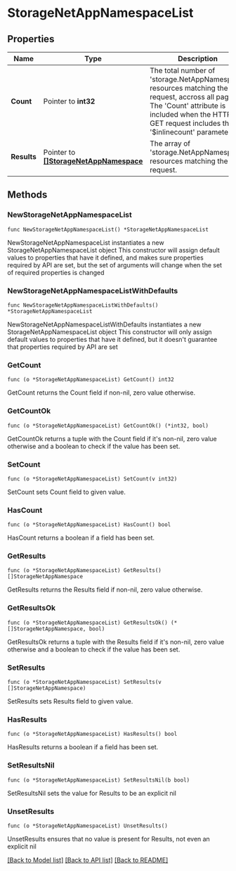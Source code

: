 # StorageNetAppNamespaceList

## Properties

Name | Type | Description | Notes
------------ | ------------- | ------------- | -------------
**Count** | Pointer to **int32** | The total number of &#39;storage.NetAppNamespace&#39; resources matching the request, accross all pages. The &#39;Count&#39; attribute is included when the HTTP GET request includes the &#39;$inlinecount&#39; parameter. | [optional] 
**Results** | Pointer to [**[]StorageNetAppNamespace**](StorageNetAppNamespace.md) | The array of &#39;storage.NetAppNamespace&#39; resources matching the request. | [optional] 

## Methods

### NewStorageNetAppNamespaceList

`func NewStorageNetAppNamespaceList() *StorageNetAppNamespaceList`

NewStorageNetAppNamespaceList instantiates a new StorageNetAppNamespaceList object
This constructor will assign default values to properties that have it defined,
and makes sure properties required by API are set, but the set of arguments
will change when the set of required properties is changed

### NewStorageNetAppNamespaceListWithDefaults

`func NewStorageNetAppNamespaceListWithDefaults() *StorageNetAppNamespaceList`

NewStorageNetAppNamespaceListWithDefaults instantiates a new StorageNetAppNamespaceList object
This constructor will only assign default values to properties that have it defined,
but it doesn't guarantee that properties required by API are set

### GetCount

`func (o *StorageNetAppNamespaceList) GetCount() int32`

GetCount returns the Count field if non-nil, zero value otherwise.

### GetCountOk

`func (o *StorageNetAppNamespaceList) GetCountOk() (*int32, bool)`

GetCountOk returns a tuple with the Count field if it's non-nil, zero value otherwise
and a boolean to check if the value has been set.

### SetCount

`func (o *StorageNetAppNamespaceList) SetCount(v int32)`

SetCount sets Count field to given value.

### HasCount

`func (o *StorageNetAppNamespaceList) HasCount() bool`

HasCount returns a boolean if a field has been set.

### GetResults

`func (o *StorageNetAppNamespaceList) GetResults() []StorageNetAppNamespace`

GetResults returns the Results field if non-nil, zero value otherwise.

### GetResultsOk

`func (o *StorageNetAppNamespaceList) GetResultsOk() (*[]StorageNetAppNamespace, bool)`

GetResultsOk returns a tuple with the Results field if it's non-nil, zero value otherwise
and a boolean to check if the value has been set.

### SetResults

`func (o *StorageNetAppNamespaceList) SetResults(v []StorageNetAppNamespace)`

SetResults sets Results field to given value.

### HasResults

`func (o *StorageNetAppNamespaceList) HasResults() bool`

HasResults returns a boolean if a field has been set.

### SetResultsNil

`func (o *StorageNetAppNamespaceList) SetResultsNil(b bool)`

 SetResultsNil sets the value for Results to be an explicit nil

### UnsetResults
`func (o *StorageNetAppNamespaceList) UnsetResults()`

UnsetResults ensures that no value is present for Results, not even an explicit nil

[[Back to Model list]](../README.md#documentation-for-models) [[Back to API list]](../README.md#documentation-for-api-endpoints) [[Back to README]](../README.md)


